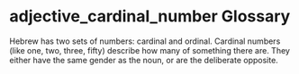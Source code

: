 # adjective_cardinal_number Glossary
Hebrew has two sets of numbers: cardinal and ordinal. Cardinal numbers (like one, two, three, fifty) describe how many of something there are. They either have the same gender as the noun, or are the deliberate opposite.